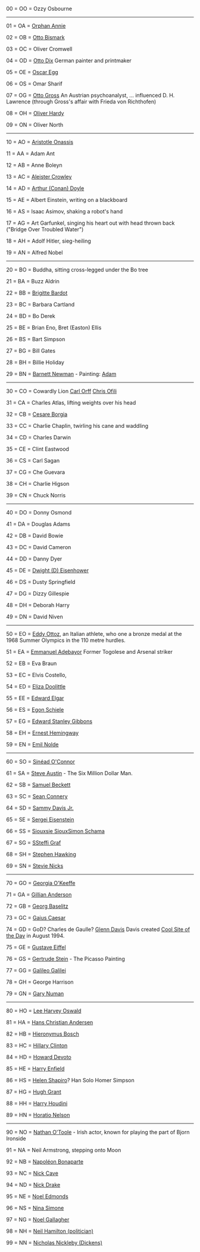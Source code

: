 00 = OO = Ozzy Osbourne 

----------------------------------------------------------------------

01 = OA = [Orphan Annie](http://en.wikipedia.org/wiki/Little_Orphan_Annie)

02 = OB = [Otto Bismark](http://en.wikipedia.org/wiki/Otto_von_Bismarck)

03 = OC = Oliver Cromwell

04 = OD = [Otto Dix](http://en.wikipedia.org/wiki?curid=22351) German painter and printmaker

05 = OE = [Oscar Egg](http://en.wikipedia.org/wiki?curid=10185512)

06 = OS = Omar Sharif

07 = OG = [Otto Gross](http://en.wikipedia.org/wiki?curid=6010829) An Austrian psychoanalyst, ... influenced D. H. Lawrence (through Gross's affair with Frieda von Richthofen)

08 = OH = [Oliver Hardy](http://en.wikipedia.org/wiki?curid=84345)

09 = ON = Oliver North

----------------------------------------------------------------------

10 = AO = [Aristotle Onassis](http://en.wikipedia.org/wiki?curid=155033)

11 = AA = Adam Ant

12 = AB = Anne Boleyn

13 = AC = [Aleister Crowley](http://en.wikipedia.org/wiki/Aleister_Crowley)

14 = AD = [Arthur (Conan) Doyle](http://en.wikipedia.org/wiki?curid=18951335)

15 = AE = Albert Einstein, writing on a blackboard

16 = AS =  Isaac Asimov, shaking a robot's hand

17 = AG = Art Garfunkel, singing his heart out with head thrown back
	  ("Bridge Over Troubled Water")
	
18 = AH = Adolf Hitler, sieg-heiling

19 = AN =  Alfred Nobel

----------------------------------------------------------------------

20 = BO = Buddha, sitting cross-legged under the Bo tree

21 = BA = Buzz Aldrin

22 = BB = [Brigitte Bardot](http://en.wikipedia.org/wiki/Brigitte_Bardot)

23 = BC = Barbara Cartland

24 = BD = Bo Derek

25 = BE = Brian Eno, Bret (Easton) Ellis

26 = BS = Bart Simpson

27 = BG = Bill Gates

28 = BH = Billie Holiday

29 = BN = [Barnett Newman](http://en.wikipedia.org/wiki?curid=238470) - Painting: [Adam ](http://www.tate.org.uk/art/artworks/newman-adam-t01091)

----------------------------------------------------------------------

30 = CO = Cowardly Lion [Carl Orff](http://en.wikipedia.org/wiki?curid=57634) [Chris Ofili](http://en.wikipedia.org/wiki/Chris_Ofili)

31 = CA = Charles Atlas, lifting weights over his head

32 = CB = [Cesare Borgia](http://en.wikipedia.org/wiki?curid=7504)

33 = CC = Charlie Chaplin, twirling his cane and waddling

34 = CD = Charles Darwin

35 = CE = Clint Eastwood

36 = CS = Carl Sagan

37 = CG = Che Guevara

38 = CH = Charlie Higson

39 = CN = Chuck Norris 

----------------------------------------------------------------------

40 = DO = Donny Osmond

41 = DA = Douglas Adams

42 = DB = David Bowie

43 = DC = David Cameron

44 = DD = Danny Dyer

45 = DE = [Dwight (D) Eisenhower](http://en.wikipedia.org/wiki?curid=8182)

46 = DS = Dusty Springfield

47 = DG = Dizzy Gillespie

48 = DH = Deborah Harry

49 = DN = David Niven

----------------------------------------------------------------------

50 = EO = [Eddy Ottoz](http://en.wikipedia.org/wiki/Eddy_Ottoz), an Italian athlete, who one a bronze medal at the 1968 Summer Olympics in the 110 metre hurdles.

51 = EA = [Emmanuel Adebayor](http://en.wikipedia.org/wiki?curid=2604793) Former Togolese and Arsenal striker

52 = EB = Eva Braun

53 = EC = Elvis Costello, 

54 = ED = [Eliza Doolittle](http://en.wikipedia.org/wiki/Eliza_Doolittle)

55 = EE = [Edward Elgar](http://en.wikipedia.org/wiki/Edward_Elgar)

56 = ES = [Egon Schiele](http://en.wikipedia.org/wiki?curid=50835)

57 = EG = [Edward Stanley Gibbons](http://en.wikipedia.org/wiki?curid=464928)

58 = EH = [Ernest Hemingway](http://en.wikipedia.org/wiki?curid=9428)

59 = EN = [Emil Nolde](http://en.wikipedia.org/wiki?curid=49797)

----------------------------------------------------------------------

60 = SO = [Sinéad O'Connor](http://en.wikipedia.org/wiki?curid=144848)

61 = SA = [Steve Austin](http://en.wikipedia.org/wiki/Steve_Austin_(character)) - The Six Million Dollar Man.

62 = SB = [Samuel Beckett](http://en.wikipedia.org/wiki/Samuel_Beckett)

63 = SC = [Sean Connery](http://en.wikipedia.org/wiki?curid=26709)

64 = SD = [Sammy Davis Jr.](http://en.wikipedia.org/wiki?curid=194551)

65 = SE = [Sergei Eisenstein](http://en.wikipedia.org/wiki?curid=28380)

66 = SS = [Siouxsie Sioux](http://en.wikipedia.org/wiki/Siouxsie_Sioux )[Simon Schama](http://en.wikipedia.org/wiki?curid=474562)

67 = SG = [SSteffi Graf](http://en.wikipedia.org/wiki?curid=164640)

68 = SH = [Stephen Hawking](http://en.wikipedia.org/wiki?curid=19376148)

69 = SN = [Stevie Nicks](http://en.wikipedia.org/wiki?curid=36648)

----------------------------------------------------------------------

70 = GO = [Georgia O'Keeffe](http://en.wikipedia.org/wiki?curid=311615)

71 = GA = [Gillian Anderson](http://en.wikipedia.org/wiki?curid=42238)

72 = GB = [Georg Baselitz](http://en.wikipedia.org/wiki?curid=501485)

73 = GC = [Gaius Caesar](http://en.wikipedia.org/wiki?curid=15924)

74 = GD = GoD? Charles de Gaulle? [Glenn Davis](http://en.wikipedia.org/wiki?curid=31014681) Davis created [Cool Site of the Day](http://en.wikipedia.org/wiki/Cool_Site_of_the_Day) in August 1994.

75 = GE = [Gustave Eiffel](http://en.wikipedia.org/wiki?curid=12232)

76 = GS = [Gertrude Stein](http://en.wikipedia.org/wiki?curid=62004) - The Picasso Painting

77 = GG = [Galileo Galilei](http://en.wikipedia.org/wiki?curid=29688374)

78 = GH = George Harrison

79 = GN = [Gary Numan](http://en.wikipedia.org/wiki/Gary_Numan)

----------------------------------------------------------------------

80 = HO = [Lee Harvey Oswald](http://en.wikipedia.org/wiki/Lee_Harvey_Oswald)

81 = HA = [Hans Christian Andersen](http://en.wikipedia.org/wiki?curid=13550)

82 = HB = [Hieronymus Bosch](http://en.wikipedia.org/wiki?curid=45732)

83 = HC = [Hillary Clinton](http://en.wikipedia.org/wiki?curid=5043192)

84 = HD = [Howard Devoto](http://en.wikipedia.org/wiki/Howard_Devoto)

85 = HE = [Harry Enfield](http://en.wikipedia.org/wiki?curid=38042)

86 = HS = [Helen Shapiro](http://en.wikipedia.org/wiki?curid=873961)? Han Solo Homer Simpson

87 = HG = [Hugh Grant](http://en.wikipedia.org/wiki?curid=170779)

88 = HH = [Harry Houdini](http://en.wikipedia.org/wiki?curid=53395)

89 = HN = [Horatio Nelson](http://en.wikipedia.org/wiki?curid=24874360)

----------------------------------------------------------------------

90 = NO = [Nathan O'Toole](http://en.wikipedia.org/wiki?curid=38851485) - Irish actor, known for playing the part of Bjorn Ironside

91 = NA = Neil Armstrong, stepping onto Moon

92 = NB = [Napoléon Bonaparte](http://en.wikipedia.org/wiki?curid=69880)

93 = NC = [Nick Cave](http://en.wikipedia.org/wiki?curid=87536)

94 = ND = [Nick Drake](http://en.wikipedia.org/wiki/Nick_Drake)

95 = NE = [Noel Edmonds](http://en.wikipedia.org/wiki?curid=456405)

96 = NS = [Nina Simone](http://en.wikipedia.org/wiki?curid=214233)

97 = NG = [Noel Gallagher](http://en.wikipedia.org/wiki?curid=194961)

98 = NH = [Neil Hamilton (politician)](http://en.wikipedia.org/wiki?curid=158224)

99 = NN = [Nicholas Nickleby (Dickens)](http://en.wikipedia.org/wiki/Nicholas_Nickleby)
